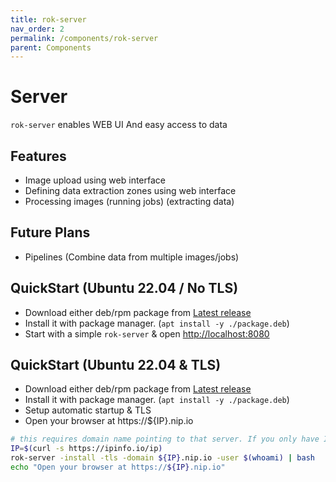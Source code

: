 ```yaml
---
title: rok-server
nav_order: 2
permalink: /components/rok-server
parent: Components
---
```


# Server

`rok-server` enables WEB UI And easy access to data

## Features

* Image upload using web interface
* Defining data extraction zones using web interface
* Processing images (running jobs) (extracting data)

## Future Plans

* Pipelines (Combine data from multiple images/jobs)

## QuickStart (Ubuntu 22.04 / No TLS)

- Download either deb/rpm package from [Latest release](https://github.com/rokmonster/ocr/releases/latest/) 
- Install it with package manager. (`apt install -y ./package.deb`)
- Start with a simple `rok-server` & open [http://localhost:8080](http://localhost:8080) 

## QuickStart (Ubuntu 22.04 & TLS)

- Download either deb/rpm package from [Latest release](https://github.com/rokmonster/ocr/releases/latest/) 
- Install it with package manager. (`apt install -y ./package.deb`)
- Setup automatic startup & TLS
- Open your browser at https://${IP}.nip.io
  
```bash
# this requires domain name pointing to that server. If you only have IP, use ${IP}.nip.io
IP=$(curl -s https://ipinfo.io/ip)
rok-server -install -tls -domain ${IP}.nip.io -user $(whoami) | bash
echo "Open your browser at https://${IP}.nip.io"
```